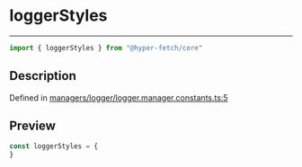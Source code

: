 

# loggerStyles

<div class="api-docs__separator" data-reactroot="">

---

</div><div class="api-docs__import" data-reactroot="">

```ts
import { loggerStyles } from "@hyper-fetch/core"
```

</div><div class="api-docs__section">

## Description

</div><div class="api-docs__description"><span class="api-docs__do-not-parse">



</span></div><p class="api-docs__definition">

Defined in [managers/logger/logger.manager.constants.ts:5](https://github.com/BetterTyped/hyper-fetch/blob/7e232edb/packages/core/src/managers/logger/logger.manager.constants.ts#L5)

</p><div class="api-docs__section">

## Preview

</div><div class="api-docs__preview var">

```ts
const loggerStyles = {
}
```

</div>